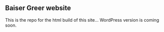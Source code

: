 ## Baiser Greer website

This is the repo for the html build of this site... WordPress version is coming soon.
